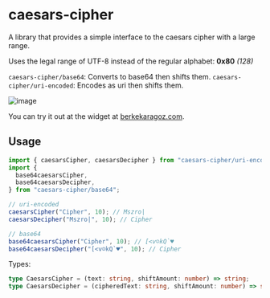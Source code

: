 # caesars-cipher

A library that provides a simple interface to the caesars cipher with a large range.

Uses the legal range of UTF-8 instead of the regular alphabet: **0x80** _(128)_

`caesars-cipher/base64`: Converts to base64 then shifts them.
`caesars-cipher/uri-encoded`: Encodes as uri then shifts them.

![image](https://user-images.githubusercontent.com/34271483/169030025-f58720e8-6800-4bab-921e-c1a12565b895.png)

You can try it out at the widget at [berkekaragoz.com](https://berkekaragoz.com).

## Usage

```ts
import { caesarsCipher, caesarsDecipher } from "caesars-cipher/uri-encoded";
import {
  base64caesarsCipher,
  base64caesarsDecipher,
} from "caesars-cipher/base64";

// uri-encoded
caesarsCipher("Cipher", 10); // Mszro|
caesarsDecipher("Mszro|", 10); // Cipher

// base64
base64caesarsCipher("Cipher", 10); // [<v☺kQ`♥
base64caesarsDecipher("[<v☺kQ`♥", 10); // Cipher
```

Types:

```ts
type CaesarsCipher = (text: string, shiftAmount: number) => string;
type CaesarsDecipher = (cipheredText: string, shiftAmount: number) => string;
```
